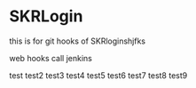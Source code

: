 # SKRLogin
this is for git hooks  of SKRloginshjfks

web hooks call jenkins


test
test2
test3
test4
test5
test6
test7
test8
test9
